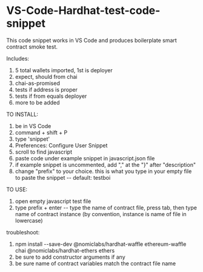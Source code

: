 # VS-Code-Hardhat-test-code-snippet

This code snippet works in VS Code and produces boilerplate smart contract smoke test.

Includes:
1. 5 total wallets imported, 1st is deployer
2. expect, should from chai
3. chai-as-promised
4. tests if address is proper
5. tests if from equals deployer
6. more to be added


TO INSTALL:
1. be in VS Code
2. command + shift + P
3. type 'snippet'
4. Preferences: Configure User Snippet
5. scroll to find javascript
6. paste code under example snippet in javascript.json file
7. if example snippet is uncommented, add "," at the "}" after "description"
8. change "prefix" to your choice. this is what you type in your empty file to paste the snippet -- default: testboi

TO USE:
1. open empty javascript test file
2. type prefix + enter -- type the name of contract file, press tab, then type name of contract instance (by convention, instance is name of file in lowercase)


troubleshoot:
1. npm install --save-dev @nomiclabs/hardhat-waffle ethereum-waffle chai @nomiclabs/hardhat-ethers ethers 
2. be sure to add constructor arguments if any
3. be sure name of contract variables match the contract file name
 
